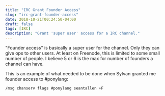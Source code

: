 ```yaml
---
title: "IRC Grant Founder Access"
slug: "irc-grant-founder-access"
date: 2018-10-21T00:24:50-04:00
draft: false
tags: [IRC]
description: "Grant 'super user' access for a IRC channel."
---
```

"Founder access" is basically a super user for the channel. Only they can give ops to other users. At least on Freenode, this is limited to some small number of people. I believe 5 or 6 is the max for number of founders a channel can have.

This is an example of what needed to be done when Sylvan granted me founder access to #ponylang:

`/msg chanserv flags #ponylang seantallen +F`

